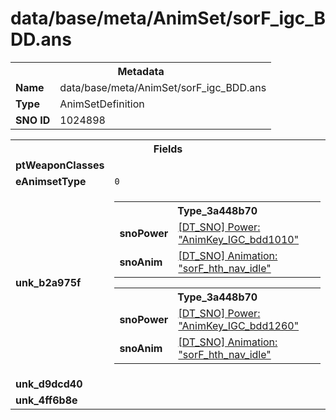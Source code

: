 <h1>data/base/meta/AnimSet/sorF_igc_BDD.ans</h1><table><tr><th colspan="100%">Metadata</th></tr><tr><td><b>Name</b></td><td>data/base/meta/AnimSet/sorF_igc_BDD.ans</td></tr><tr><td><b>Type</b></td><td>AnimSetDefinition</td></tr><tr><td><b>SNO ID</b></td><td>1024898</td></tr></table>

<table><tr><th colspan="100%">Fields</th></tr><tr><td><b>ptWeaponClasses</b></td><td></td></tr><tr><td><b>eAnimsetType</b></td><td><code>0</code></td></tr><tr><td><b>unk_b2a975f</b></td><td><table><tr><th colspan="100%">Type_3a448b70</th></tr><tr><td><b>snoPower</b></td><td><a href="..\Power\AnimKey_IGC_bdd1010.pow.md">[DT_SNO] Power: "AnimKey_IGC_bdd1010"</a></td></tr><tr><td><b>snoAnim</b></td><td><a href="..\Anim\sorF_hth_nav_idle.ani.md">[DT_SNO] Animation: "sorF_hth_nav_idle"</a></td></tr></table>


<table><tr><th colspan="100%">Type_3a448b70</th></tr><tr><td><b>snoPower</b></td><td><a href="..\Power\AnimKey_IGC_bdd1260.pow.md">[DT_SNO] Power: "AnimKey_IGC_bdd1260"</a></td></tr><tr><td><b>snoAnim</b></td><td><a href="..\Anim\sorF_hth_nav_idle.ani.md">[DT_SNO] Animation: "sorF_hth_nav_idle"</a></td></tr></table>


</td></tr><tr><td><b>unk_d9dcd40</b></td><td></td></tr><tr><td><b>unk_4ff6b8e</b></td><td></td></tr></table>

